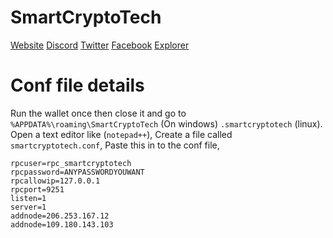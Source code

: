 # SmartCryptoTech
[Website](http://smart-crypto-tech.co.uk)
[Discord](https://discord.gg/AyXyvXd)
[Twitter](https://twitter.com/SmartCryptoTech)
[Facebook](https://www.facebook.com/groups/2429636243737273)
[Explorer](http://95.179.198.196:3001)





# __Conf file details__
Run the wallet once then close it and go to `%APPDATA%\roaming\SmartCryptoTech`  (On windows) `.smartcryptotech` (linux).
Open a text editor like (`notepad++`),
Create a file called `smartcryptotech.conf`,
Paste this in to the conf file,

```
rpcuser=rpc_smartcryptotech
rpcpassword=ANYPASSWORDYOUWANT
rpcallowip=127.0.0.1
rpcport=9251
listen=1
server=1
addnode=206.253.167.12
addnode=109.180.143.103
```

